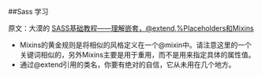 ##Sass 学习

原文：大漠的 [SASS基础教程——理解嵌套，@extend,%Placeholders和Mixins](http://www.w3cplus.com/preprocessor/sass-basic-mixins-nesting-placeholders-extend.html)

* Mixins的黄金规则是将相似的风格定义在一个@mixin中。请注意这里的一个关键词相似的，另外Mixins主要是用于重用，而不是用来指定具体的属性值。
* 通过@extend引用的类名，你要有绝对的自信，它从未用在几个地方。